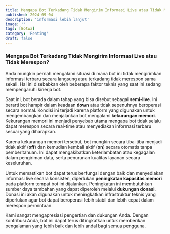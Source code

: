 ```yaml
---
title: Mengapa Bot Terkadang Tidak Mengirim Informasi Live atau Tidak Merespon?
published: 2024-09-04
description: 'informasi lebih lanjut'
image: ''
tags: [Botwa]
category: 'Penting'
draft: false
---
```


### Mengapa Bot Terkadang Tidak Mengirim Informasi Live atau Tidak Merespon?

Anda mungkin pernah mengalami situasi di mana bot ini tidak mengirimkan informasi terbaru secara langsung atau terkadang tidak merespon sama sekali. Hal ini disebabkan oleh beberapa faktor teknis yang saat ini sedang mempengaruhi kinerja bot.

Saat ini, bot berada dalam tahap yang bisa disebut sebagai **semi-live**. Ini berarti bot hampir dalam keadaan **down** atau tidak sepenuhnya beroperasi secara normal. Kondisi ini terjadi karena platform yang digunakan untuk mengembangkan dan menjalankan bot mengalami **kekurangan memori**. Kekurangan memori ini menjadi penyebab utama mengapa bot tidak selalu dapat merespon secara real-time atau menyediakan informasi terbaru sesuai yang diharapkan.

Karena kekurangan memori tersebut, bot mungkin secara tiba-tiba menjadi tidak aktif (**off**) dan kemudian kembali aktif (**on**) secara otomatis tanpa pemberitahuan. Ini dapat mengakibatkan keterlambatan atau kegagalan dalam pengiriman data, serta penurunan kualitas layanan secara keseluruhan.

Untuk memastikan bot dapat terus berfungsi dengan baik dan menyediakan informasi live secara konsisten, diperlukan **peningkatan kapasitas memori** pada platform tempat bot ini dijalankan. Peningkatan ini membutuhkan sumber daya tambahan yang dapat diperoleh melalui **dukungan donasi**. Donasi ini akan digunakan untuk meningkatkan infrastruktur teknis yang diperlukan agar bot dapat beroperasi lebih stabil dan lebih cepat dalam merespon permintaan.

Kami sangat mengapresiasi pengertian dan dukungan Anda. Dengan kontribusi Anda, bot ini dapat terus ditingkatkan untuk memberikan pengalaman yang lebih baik dan lebih andal bagi semua pengguna.
